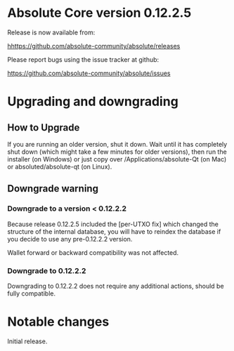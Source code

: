 Absolute Core version 0.12.2.5
==========================

Release is now available from:

  <hhttps://github.com/absolute-community/absolute/releases>

Please report bugs using the issue tracker at github:

  <https://github.com/absolute-community/absolute/issues>


Upgrading and downgrading
=========================

How to Upgrade
--------------

If you are running an older version, shut it down. Wait until it has completely
shut down (which might take a few minutes for older versions), then run the
installer (on Windows) or just copy over /Applications/absolute-Qt (on Mac) or
absoluted/absolute-qt (on Linux).

Downgrade warning
-----------------

### Downgrade to a version < 0.12.2.2

Because release 0.12.2.5 included the [per-UTXO fix]
which changed the structure of the internal database, you will have to reindex
the database if you decide to use any pre-0.12.2.2 version.

Wallet forward or backward compatibility was not affected.

### Downgrade to 0.12.2.2

Downgrading to 0.12.2.2 does not require any additional actions, should be
fully compatible.

Notable changes
===============

Initial release.
